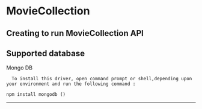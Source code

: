# MovieCollection
Creating to run MovieCollection API
-----------------------------------

Supported database
-------------------
Mongo DB

      To install this driver, open command prompt or shell,depending upon your environment and run the following command :
         
    npm install mongodb ()
-------------------
